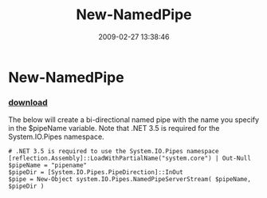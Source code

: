 ﻿---
pid:            898
poster:         halr9000
title:          New-NamedPipe
date:           2009-02-27 13:38:46
format:         posh
parent:         0
parent:         0

---

# New-NamedPipe

### [download](898.ps1)

The below will create a bi-directional named pipe with the name you specify in the $pipeName variable.  Note that .NET 3.5 is required for the System.IO.Pipes namespace.

```posh
# .NET 3.5 is required to use the System.IO.Pipes namespace
[reflection.Assembly]::LoadWithPartialName("system.core") | Out-Null
$pipeName = "pipename"
$pipeDir = [System.IO.Pipes.PipeDirection]::InOut
$pipe = New-Object system.IO.Pipes.NamedPipeServerStream( $pipeName, $pipeDir )
```
